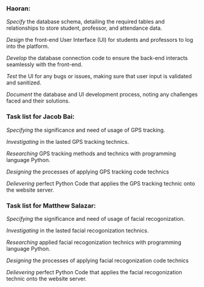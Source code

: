 
### Haoran:

*Specify* the database schema, detailing the required tables and relationships to store student, professor, and attendance data.

*Design* the front-end User Interface (UI) for students and professors to log into the platform.

*Develop* the database connection code to ensure the back-end interacts seamlessly with the front-end.

*Test* the UI for any bugs or issues, making sure that user input is validated and sanitized.

*Document* the database and UI development process, noting any challenges faced and their solutions.




### Task list for Jacob Bai:

 *Specifying* the significance and need of usage of GPS tracking.
 
 *Investigating* in the lasted GPS tracking technics.
 
 *Researching* GPS tracking methods and technics with programming language Python.
 
 *Designing* the processes of applying GPS tracking code technics
 
 *Delievering* perfect Python Code that applies the GPS tracking technic onto the website server.


### Task list for Matthew Salazar:

 *Specifying* the significance and need of usage of facial recogonization.
 
 *Investigating* in the lasted facial recogonization technics.
 
 *Researching* applied facial recogonization technics with programming language Python.
 
 *Designing* the processes of applying facial recogonization code technics
 
 *Delievering* perfect Python Code that applies the facial recogonization technic onto the website server.
